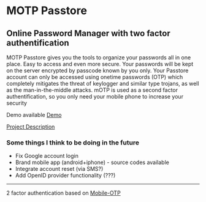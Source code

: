 # MOTP Passtore #
## Online Password Manager with two factor authentification ##
MOTP Passtore gives you the tools to organize your passwords all in one place. Easy to access and even more secure. Your passwords will be kept on the server encrypted by passcode known by you only. Your Passtore account can only be accessed using onetime passwords (OTP) which completely mitigates the threat of keylogger and similar type trojans, as well as the man-in-the-middle attacks. mOTP is used as a second factor authentification, so you only need your mobile phone to increase your security


Demo available
[Demo](http://huseynov.com/projects/passtore/)

[Project Description](http://huseynov.com/index.php?post=motp-passtore-online-password-manager-with-two-factor-authentification)



### Some things I think to be doing in the future ###
  * Fix Google account login
  * Brand mobile app (android+iphone) - source codes available
  * Integrate account reset (via SMS?)
  * Add OpenID  provider functionality (???)





---



2 factor authentication  based on [Mobile-OTP](http://motp.sourceforge.net/)
